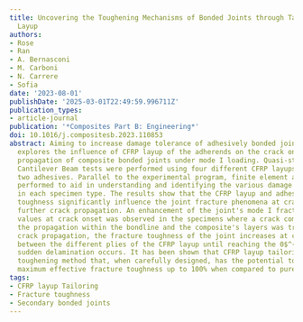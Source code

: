 ```yaml
---
title: Uncovering the Toughening Mechanisms of Bonded Joints through Tailored CFRP
  Layup
authors:
- Rose
- Ran
- A. Bernasconi
- M. Carboni
- N. Carrere
- Sofia
date: '2023-08-01'
publishDate: '2025-03-01T22:49:59.996711Z'
publication_types:
- article-journal
publication: '*Composites Part B: Engineering*'
doi: 10.1016/j.compositesb.2023.110853
abstract: Aiming to increase damage tolerance of adhesively bonded joints, this work
  explores the influence of CFRP layup of the adherends on the crack onset and crack
  propagation of composite bonded joints under mode I loading. Quasi-static Double
  Cantilever Beam tests were performed using four different CFRP layups bonded with
  two adhesives. Parallel to the experimental program, finite element analyses were
  performed to aid in understanding and identifying the various damage mechanisms
  in each specimen type. The results show that the CFRP layup and adhesive fracture
  toughness significantly influence the joint fracture phenomena at crack onset and
  further crack propagation. An enhancement of the joint's mode I fracture toughness
  values at crack onset was observed in the specimens where a crack competition between
  the propagation within the bondline and the composite's layers was triggered. During
  crack propagation, the fracture toughness of the joint increases at crack deflections
  between the different plies of the CFRP layup until reaching the 0$^∘$ ply, where
  sudden delamination occurs. It has been shown that CFRP layup tailoring is a promising
  toughening method that, when carefully designed, has the potential to increase the
  maximum effective fracture toughness up to 100% when compared to pure cohesive failure.
tags:
- CFRP layup Tailoring
- Fracture toughness
- Secondary bonded joints
---
```

